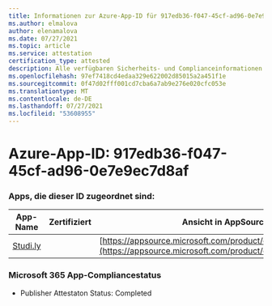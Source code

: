```yaml
---
title: Informationen zur Azure-App-ID für 917edb36-f047-45cf-ad96-0e7e9ec7d8af
ms.author: elmalova
author: elenamalova
ms.date: 07/27/2021
ms.topic: article
ms.service: attestation
certification_type: attested
description: Alle verfügbaren Sicherheits- und Complianceinformationen für 917edb36-f047-45cf-ad96-0e7e9ec7d8af.
ms.openlocfilehash: 97ef7418cd4edaa329e622002d85015a2a451f1e
ms.sourcegitcommit: 0f47d02fff001cd7cba6a7ab9e276e020cfc053e
ms.translationtype: MT
ms.contentlocale: de-DE
ms.lasthandoff: 07/27/2021
ms.locfileid: "53608955"
---
```

# <a name="azure-app-id-917edb36-f047-45cf-ad96-0e7e9ec7d8af"></a>Azure-App-ID: 917edb36-f047-45cf-ad96-0e7e9ec7d8af


### <a name="apps-associated-with-this-id"></a>Apps, die dieser ID zugeordnet sind:
| **App-Name** | **Zertifiziert** | **Ansicht in AppSource** |
|--------------|---------------|-----------------------|
| [Studi.ly](https://docs.microsoft.com/microsoft-365-app-certification/forward/WA200001668) |  | [https://appsource.microsoft.com/product/office/WA200001668](https://appsource.microsoft.com/product/office/WA200001668) |

### <a name="microsoft-365-app-compliance-status"></a>Microsoft 365 App-Compliancestatus
- Publisher Attestaton Status: Completed
